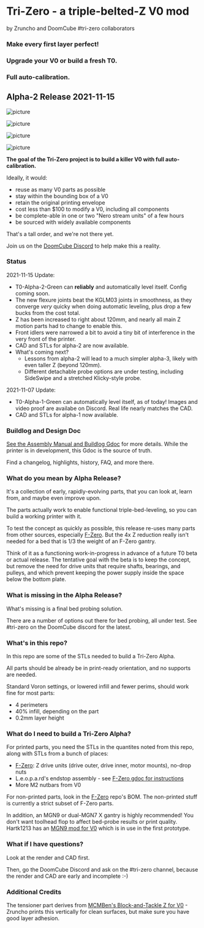 # Tri-Zero - a triple-belted-Z V0 mod
by Zruncho and DoomCube #tri-zero collaborators

### Make every first layer perfect!
### Upgrade your V0 or build a fresh T0.  
### Full auto-calibration.

## Alpha-2 Release 2021-11-15

![picture](Renders/alpha-2/front.png)

![picture](Renders/alpha-2/iso.png)

![picture](Renders/alpha-2/z.png)

![picture](Renders/alpha-2/bed_asm_no_bed.png)


**The goal of the Tri-Zero project is to build a killer V0 with full auto-calibration.**

Ideally, it would:
- reuse as many V0 parts as possible
- stay within the bounding box of a V0
- retain the original printing envelope
- cost less than $100 to modify a V0, including all components
- be complete-able in one or two "Nero stream units" of a few hours
- be sourced with widely available components

That's a tall order, and we're not there yet.

Join us on the [DoomCube Discord](https://discord.gg/DASuYj9F) to help make this a reality.

### Status

2021-11-15 Update:
* T0-Alpha-2-Green can **reliably** and automatically level itself.  Config coming soon.
* The new flexure joints beat the KGLM03 joints in smoothness, as they converge *very* quicky when doing automatic leveling, plus drop a few bucks from the cost total.
* Z has been increased to right about 120mm, and nearly all main Z motion parts had to change to enable this.
* Front idlers were narrowed a bit to avoid a tiny bit of interference in the very front of the printer.  
* CAD and STLs for alpha-2 are now available.   
* What's coming next?
  * Lessons from alpha-2 will lead to a much simpler alpha-3, likely with even taller Z (beyond 120mm).
  * Different detachable probe options are under testing, including SideSwipe and a stretched Klicky-style probe.

2021-11-07 Update:
* T0-Alpha-1-Green can automatically level itself, as of today!  Images and video proof are availabe on Discord.  Real life nearly matches the CAD.
* CAD and STLs for alpha-1 now available.

### Buildlog and Design Doc

[See the Assembly Manual and Buildlog Gdoc](https://docs.google.com/document/d/1kADhQN-p30GZuGi_6izB4IUN-McIifvLVtg8yTzIAgo/edit#) for more details. While the printer is in development, this Gdoc is the source of truth.

Find a changelog, highlights, history, FAQ, and more there.

### What do you mean by Alpha Release?

It's a collection of early, rapidly-evolving parts, that you can look at, learn from, and maybe even improve upon.  

The parts actually work to enable functional triple-bed-leveling, so you can build a working printer with it.

To test the concept as quickly as possible, this release re-uses many parts from other sources, especially [F-Zero](https://github.com/zruncho3d/f-zero). But the 4x Z reduction really isn't needed for a bed that is 1/3 the weight of an F-Zero gantry.

Think of it as a functioning work-in-progress in advance of a future T0 beta or actual release.  The tentative goal with the beta is to keep the concept, but remove the need for drive units that require shafts, bearings, and pulleys, and which prevent keeping the power supply inside the space below the bottom plate.

### What is missing in the Alpha Release?

What's missing is a final bed probing solution.

There are a number of options out there for bed probing, all under test.  See #tri-zero on the DoomCube discord for the latest.

### What's in this repo?

In this repo are some of the STLs needed to build a Tri-Zero Alpha.

All parts should be already be in print-ready orientation, and no supports are needed.

Standard Voron settings, or lowered infill and fewer perims, should work fine for most parts:
- 4 perimeters
- 40% infill, depending on the part
- 0.2mm layer height

### What do I need to build a Tri-Zero Alpha?

For printed parts, you need the STLs in the quantites noted from this repo, along with STLs from a bunch of places:
- [F-Zero](https://github.com/zruncho3d/f-zero): Z drive units (drive outer, drive inner, motor mounts), no-drop nuts
- L.e.o.p.a.rd's endstop assembly - see [F-Zero gdoc for instructions](https://docs.google.com/document/d/1dm8itefYrLIsCcOQht9sdMzrXE8Jk30s56c9IwtRCkM/edit)
- More M2 nutbars from V0

For non-printed parts, look in the [F-Zero](https://github.com/zruncho3d/f-zero) repo's BOM.  The non-printed stuff is currently a strict subset of F-Zero parts.

In addition, an MGN9 or dual-MGN7 X gantry is highly recommended!  You don't want toolhead flop to affect bed-probe results or print quality.  Hartk1213 has an [MGN9 mod for V0](https://github.com/Fleafa/VoronUsers/tree/master/printer_mods/hartk1213/Voron0_MGN9C_X_Axis) which is in use in the first prototype.

### What if I have questions?

Look at the render and CAD first.

Then, go the DoomCube Discord and ask on the #tri-zero channel, because the render and CAD are early and incomplete :-)

### Additional Credits

The tensioner part derives from [MCMBen's Block-and-Tackle Z for V0](https://github.com/Fleafa/VoronUsers/blob/master/printer_mods/MCMBen/Voron0_Block_and_Tackle_Z_Belt/STLs/%5Ba%5D_tensioner_v1.stl) - Zruncho prints this vertically for clean surfaces, but make sure you have good layer adhesion.